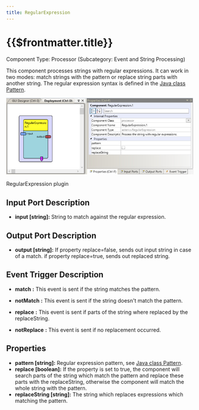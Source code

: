 ```yaml
---
title: RegularExpression
---
```


# {{$frontmatter.title}}

Component Type: Processor (Subcategory: Event and String Processing)

This component processes strings with regular expressions. It can work in two modes: match strings with the pattern or replace string parts with another string. The regular expression syntax is defined in the [Java class Pattern][1].  

![Screenshot: RegularExpression plugin](./img/regularexpression.jpg "Screenshot: RegularExpression plugin")

RegularExpression plugin

## Input Port Description

*   **input \[string\]:** String to match against the regular expression.

## Output Port Description

*   **output \[string\]:** If property replace=false, sends out input string in case of a match. if property replace=true, sends out replaced string.  
    

## Event Trigger Description  

*   **match** **:** This event is sent if the string matches the pattern.  
    
*   **notMatch** **:** This event is sent if the string doesn't match the pattern.  
    
*   **replace** **:** This event is sent if parts of the string where replaced by the replaceString.  
    
*   **notReplace** **:** This event is sent if no replacement occurred.

## Properties

*   **pattern \[string\]:** Regular expression pattern, see [Java class Pattern][2].
*   **replace \[boolean\]:** If the property is set to true, the component will search parts of the string which match the pattern and replace these parts with the replaceString, otherwise the component will match the whole string with the pattern.
*   **replaceString \[string\]:** The string which replaces expressions which matching the pattern.  
    

[1]: https://docs.oracle.com/javase/7/docs/api/java/util/regex/Pattern.html
[2]: https://docs.oracle.com/javase/7/docs/api/java/util/regex/Pattern.html